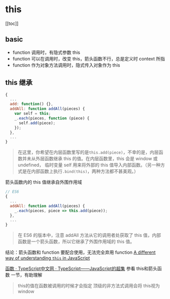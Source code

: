 # this
[[toc]]

## basic

- function 调用时，有隐式参数 this
- function 可以在调用时，改变 this，箭头函数不行，总是定义时 context 所指
- function 作为对象方法调用时，隐式传入对象作为 this

## this 继承

```js
{
  ...
  add: function() {},
  addAll: function addAll(pieces) {
    var self = this;
    _.each(pieces, function (piece) {
      self.add(piece);
    });
  },
  ...
}
```

> 在这里，你希望在内层函数里写的是`this.add(piece)`，不幸的是，内层函数并未从外层函数继承 this 的值。在内层函数里，this 会是 window 或 undefined，
> 临时变量 self 用来将外部的 this 值导入内部函数。（另一种方式是在内部函数上执行`.bind(this)`，两种方法都不甚美观。）

箭头函数内的 this 值继承自外围作用域

```js
// ES6
{
  ...
  addAll: function addAll(pieces) {
    _.each(pieces, piece => this.add(piece));
  },
  ...
}
```

> 在 ES6 的版本中，注意 addAll 方法从它的调用者处获取了 this 值，内部函数是一个箭头函数，所以它继承了外围作用域的 this 值。

结论：箭头函数和 function 要配合使用，无法完全弃用 function
[A different way of understanding `this` in JavaScript](http://2ality.com/2017/12/alternate-this.html)

[函数 · TypeScript中文网 · TypeScript——JavaScript的超集](https://www.tslang.cn/docs/handbook/functions.html)
参看 this和箭头函数 一节，有助理解
> this的值在函数被调用的时候才会指定
> 顶级的非方法式调用会将 this视为window

